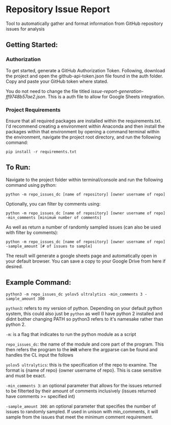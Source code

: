 # Repository Issue Report
Tool to automatically gather and format information from GitHub repository issues for analysis

## Getting Started:

### Authorization
To get started, generate a GitHub Authorization Token. Following, download the project and open the github-api-token.json file found in the auth folder. Copy and paste your GitHub token where stated.

You do not need to change the file titled *issue-report-generation-ff9748b57ae2.json*. This is a auth file to allow for Google Sheets integration.

### Project Requirements

Ensure that all required packages are installed within the requirements.txt. I'd recommend creating a environment within Anaconda and then install the packages within that environment by opening a command terminal within the environment, navigate the project root directory, and run the following command:

`pip install -r requirements.txt`

## To Run:
Navigate to the project folder within terminal/console and run the following command using python:

`python -m repo_issues_dc [name of repository] [owner username of repo]`

Optionally, you can filter by comments using:

`python -m repo_issues_dc [name of repository] [owner username of repo] -min_comments [minimum number of comments]`

As well as return a number of randomly sampled issues (can also be used with filter by comments):

`python -m repo_issues_dc [name of repository] [owner username of repo] -sample_amount [# of issues to sample]`

The result will generate a google sheets page and automatically open in your default browser. You can save a copy to your Google Drive from here if desired.

## Example Command:

`python3 -m repo_issues_dc yolov5 ultralytics -min_comments 3 -sample_amount 300`

`python3`: refers to my version of python. Depending on your default python system, this could also just be `python` as well (I have python 2 installed and didnt bother changing PATH so python3 refers to it's namesake rather than python 2.

`-m`: is a flag that indicates to run the python module as a script

`repo_issues_dc`: the name of the module and core part of the program. This then refers the program to the __init__ where the argparse can be found and handles the CL input the follows

`yolov5 ultralytics`: this is the specification of the repo to examine. The format is {name of repo} {owner username of repo}. This is case sensitive and must be exact.

`-min_comments 3`: an optional parameter that allows for the issues returned to be filterted by their amount of comments inclusively (issues returned have comments >= specified int)

`-sample_amount 300`: an optional parameter that specifies the number of issues to randomly sampled. If used in unison with min_comments, it will sample from the issues that meet the minimum comment requirement.
